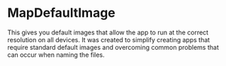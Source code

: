 # MapDefaultImage
This gives you default images that allow the app to run at the correct resolution on all devices. It was created to simplify creating apps that require standard default images and overcoming common problems that can occur when naming the files.

